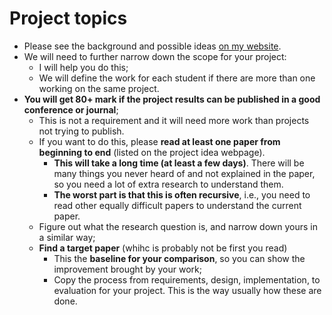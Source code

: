 # Project topics
- Please see the background and possible ideas [on my website](https://kaixu.me/projects/).
- We will need to further narrow down the scope for your project:
  - I will help you do this;
  - We will define the work for each student if there are more than one working on the same project.  
- **You will get 80+ mark if the project results can be published in a good conference or journal**;
  - This is not a requirement and it will need more work than projects not trying to publish.  
  - If you want to do this, please **read at least one paper from beginning to end** (listed on the project idea webpage). 
    - **This will take a long time (at least a few days)**. There will be many things you never heard of and not explained in the paper, so you need a lot of extra research to understand them.
    - **The worst part is that this is often recursive**, i.e., you need to read other equally difficult papers to understand the current paper.
  - Figure out what the research question is, and narrow down yours in a similar way;
  - **Find a target paper** (whihc is probably not be first you read)
    - This the **baseline for your comparison**, so you can show the improvement brought by your work;
    - Copy the process from requirements, design, implementation, to evaluation for your project. This is the way usually how these are done.
